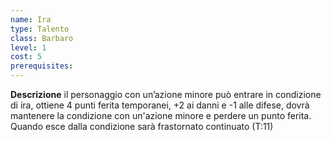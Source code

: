 ```yaml
---
name: Ira
type: Talento
class: Barbaro
level: 1
cost: 5
prerequisites: 
---
```


**Descrizione**
il personaggio con un’azione minore può entrare in condizione di ira, ottiene
4 punti ferita temporanei, +2 ai danni e -1 alle difese, dovrà mantenere la
condizione con un'azione minore e perdere un punto ferita. Quando esce dalla
condizione sarà frastornato continuato (T:11)